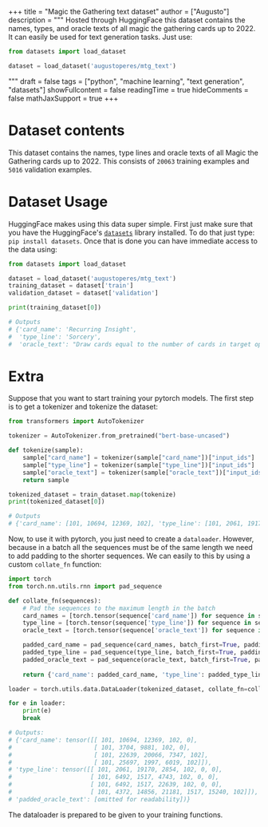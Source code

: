 +++
title = "Magic the Gathering text dataset"
author = ["Augusto"]
description = """
  Hosted through HuggingFace this dataset contains the names, types, and oracle texts of all magic the gathering cards up to 2022. It can easily be used for text generation tasks. Just use:
  
  ```python
from datasets import load_dataset

dataset = load_dataset('augustoperes/mtg_text')
  ```
  """
draft = false
tags = ["python", "machine learning", "text generation", "datasets"]
showFullcontent = false
readingTime = true
hideComments = false
mathJaxSupport = true
+++

# Dataset contents

This dataset contains the names, type lines and oracle texts of all
Magic the Gathering cards up to 2022. This consists of `20063` training
examples and `5016` validation examples.

# Dataset Usage

HuggingFace makes using this data super simple. First just make sure
that you have the HuggingFace's
[`datasets`](https://huggingface.co/docs/datasets/index) library
installed. To do that just type: `pip install datasets`. Once that is
done you can have immediate access to the data using:

  ```python
from datasets import load_dataset

dataset = load_dataset('augustoperes/mtg_text')
training_dataset = dataset['train']
validation_dataset = dataset['validation']

print(training_dataset[0])

# Outputs
# {'card_name': 'Recurring Insight',
#  'type_line': 'Sorcery',
#  'oracle_text': "Draw cards equal to the number of cards in target opponent's hand.\nRebound (If you cast this spell from your hand, exile it as it resolves. At the beginning of your next upkeep, you may cast this card from exile without paying its mana cost.)"}
  ```
  
# Extra

Suppose that you want to start training your pytorch models. The first
step is to get a tokenizer and tokenize the dataset:

```python
from transformers import AutoTokenizer

tokenizer = AutoTokenizer.from_pretrained("bert-base-uncased")

def tokenize(sample):
    sample["card_name"] = tokenizer(sample["card_name"])["input_ids"]
    sample["type_line"] = tokenizer(sample["type_line"])["input_ids"]
    sample["oracle_text"] = tokenizer(sample["oracle_text"])["input_ids"]
    return sample

tokenized_dataset = train_dataset.map(tokenize)
print(tokenized_dataset[0])

# Outputs
# {'card_name': [101, 10694, 12369, 102], 'type_line': [101, 2061, 19170, 2854, 102], 'oracle_text': [101, 4009, 5329, 5020, 2000, 1996, 2193, 1997, 5329, 1999, 4539, 7116, 1005, 1055, 2192, 1012, 27755, 1006, 2065, 2017, 3459, 2023, 6297, 2013, 2115, 2192, 1010, 8340, 2009, 2004, 2009, 10663, 2015, 1012, 2012, 1996, 2927, 1997, 2115, 2279, 2039, 20553, 2361, 1010, 2017, 2089, 3459, 2023, 4003, 2013, 8340, 2302, 7079, 2049, 24951, 3465, 1012, 1007, 102]}
```

Now, to use it with pytorch, you just need to create a
`dataloader`. However, because in a batch all the sequences must be of
the same length we need to add padding to the shorter
sequences. We can easily to this by using a custom `collate_fn` function:

```python
import torch
from torch.nn.utils.rnn import pad_sequence

def collate_fn(sequences):
    # Pad the sequences to the maximum length in the batch
    card_names = [torch.tensor(sequence['card_name']) for sequence in sequences]
    type_line = [torch.tensor(sequence['type_line']) for sequence in sequences]
    oracle_text = [torch.tensor(sequence['oracle_text']) for sequence in sequences]

    padded_card_name = pad_sequence(card_names, batch_first=True, padding_value=0)
    padded_type_line = pad_sequence(type_line, batch_first=True, padding_value=0)
    padded_oracle_text = pad_sequence(oracle_text, batch_first=True, padding_value=0)
    
    return {'card_name': padded_card_name, 'type_line': padded_type_line, 'padded_oracle_text': padded_oracle_text}

loader = torch.utils.data.DataLoader(tokenized_dataset, collate_fn=collate_fn, batch_size=4)

for e in loader:
    print(e)
    break

# Outputs:
# {'card_name': tensor([[ 101, 10694, 12369, 102, 0],
#                       [ 101, 3704, 9881, 102, 0],
#                       [ 101, 22639, 20066, 7347, 102],
#                       [ 101, 25697, 1997, 6019, 102]]),
# 'type_line': tensor([[ 101, 2061, 19170, 2854, 102, 0, 0],
#                      [ 101, 6492, 1517, 4743, 102, 0, 0],
#                      [ 101, 6492, 1517, 22639, 102, 0, 0],
#                      [ 101, 4372, 14856, 21181, 1517, 15240, 102]]),
# 'padded_oracle_text': [omitted for readability])}
```

The dataloader is prepared to be given to your training functions.
